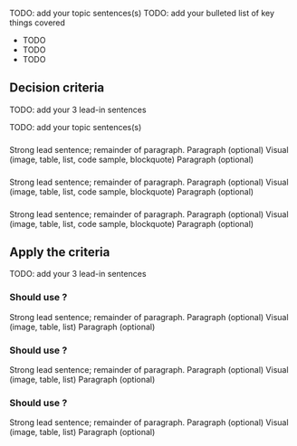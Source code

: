 <!-- 1. Topic sentence(s) --------------------------------------------------------------------------------

    Goal: state what's in this unit and how it aligns to the 'evaluate' learning objective

    Pattern:
        One paragraph of 2 sentences:
            Sentence 1: State that this unit addresses ("when to use it")
            Sentence 2: State that this unit targets this learning objective: "Evaluate whether <product> is appropriate to <general product use case>."
        Decision criteria as a bulleted list

    Heading: do not add an H1 or H2 title here, an auto-generated H1 will appear above this content

    Example: "Here, we'll discuss how you can decide whether Logic Apps is the right choice for a workflow. We'll list some criteria that indicate whether Logic Apps will meet your performance and functional goals.
        * Integration
        * Performance
        * Conditionals
        * Connectors"
-->
TODO: add your topic sentences(s)
TODO: add your bulleted list of key things covered
* TODO
* TODO
* TODO

<!-- 2. Decision criteria introduction --------------------------------------------------------------------------------

    Goal: Lead-in to the criteria discussion

    Pattern:
        1 paragraph consisting of 3 sentences
            Sentence 1: summarizing the criteria from a positive view ("when to use")
            Sentence 2: describing the negative ("when not to use") at a high level
            Sentence 3: transition/lead-in to the detailed discussion

    Heading: H2 of "Decision criteria"

    Example:
        "Decision criteria"
         "Logic Apps helps you coordinate the flow of data through disparate systems. The cases where Logic Apps might not be the best option typically involve real-time requirements, complex business rules, or use of non-standard services. Here's some discussion of each of these factors."
-->
## Decision criteria
TODO: add your 3 lead-in sentences

<!-- 3a. Decision criteria (for simple criteria) ----------------------------------------------------

    Note:
        Choose either 3a or 3b for your content; do not do both
        This pattern is for simple criteria where the analysis is brief and does not require a visual element

    Goal: Describe in detail each criterion that helps the "when to use it" decision

    Heading: do not add an H2 or H3 here, this content will be the 'body' for the "Decision criteria" header above

    Pattern:
        No header.
        Place both the criteria and analysis into a table.

    Example:
        | | |
        | --- | --- |
        | **Criteria** | **Analysis**|
        | **Integration** | The key question to ask when you're considering Logic Apps is "do I need to integrate services?".... |
        | **Performance** | The next consideration is performance. The Logic Apps execution engine scales your apps automatically.... |
        | **Conditionals** | Logic Apps provides control constructs like Boolean expressions, switch statements, and loops.... |
        | **Connectors** | The last consideration is whether there are pre-built connectors for all the services you need to access. |
        |   |   |
-->
TODO: add your topic sentences(s)

<!-- 3b. Decision criteria (for complex criteria) ----------------------------------------------------------

    Note:
        Choose either 3a or 3b for your content; do not do both
        This pattern is for complex criteria where the analysis of each criterion needs both and a visual element

    Goal: Describe in detail each criterion that helps the "when to use it" decision

    Pattern:
        For each criterion, repeat this pattern:
            1. H3 of the criterion
            2. 1-3 paragraphs of discussion/analysis
            3. Visual like an image, table, list, code sample, or blockquote
            
    Example:
        H3: "Integration"
        Prose: The key question to ask when you're considering Logic Apps is _"do I need to integrate services?"_ Logic Apps work well when you need to get multiple applications and systems to work together. That's what they were designed to do. If you're building an app with no external connections, Logic Apps is probably not the best option."
        Visual: <image preferred>
-->
### <criterion>
Strong lead sentence; remainder of paragraph.
Paragraph (optional)
Visual (image, table, list, code sample, blockquote)
Paragraph (optional)

### <criterion>
Strong lead sentence; remainder of paragraph.
Paragraph (optional)
Visual (image, table, list, code sample, blockquote)
Paragraph (optional)

### <criterion>
Strong lead sentence; remainder of paragraph.
Paragraph (optional)
Visual (image, table, list, code sample, blockquote)
Paragraph (optional)

<!-- 2. Apply-the-criteria introduction --------------------------------------------------------------------------------

    Goal: Lead-in to the example applications of the criteria

    Pattern:
        1 paragraph consisting of 3 sentences
            Sentence 1: summarizing the criteria from a positive view ("when to use")
            Sentence 2: Acknowledge that there are cases for which <product> won't work and/or there are edge cases that are difficult to decide.
            Sentence 3: transition/lead-in to the detailed discussion

    Heading: H2 of "Apply the criteria"

    Example:
        "Apply the criteria"
         "Logic Apps works best when you're integrating multiple services with some added control logic. The decision is often a judgment call though. Let's think about how to apply these criteria to our example processes."
-->
## Apply the criteria
TODO: add your 3 lead-in sentences

<!-- 4. Apply the criteria examples -----------------------------------------------------------------------------

    Goal: Apply the criteria to the 2-3 customer tasks in the scenario described in your introduction unit

    Pattern:
        For each customer task, repeat this pattern:
            1. H3 of "Should <scenario subtask> use <product>?"
            2. 1-3 paragraphs of discussion/analysis (first sentence should answer yes/no about whether the product is suitable)
            3. Visual like an image, table, list, code sample, or blockquote

    Example:
        H3: "Should the video-archive utility use Logic Apps?"
        Prose: "The video archive task is a good fit for Logic Apps even though it doesn't integrate multiple systems. Logic Apps has a built-in timer trigger and an Azure blob connector that are perfect to implement this process...."
        Visual: <image preferred>
-->

### Should <scenario subtask> use <product>?
Strong lead sentence; remainder of paragraph.
Paragraph (optional)
Visual (image, table, list)
Paragraph (optional)

### Should <scenario subtask> use <product>?
Strong lead sentence; remainder of paragraph.
Paragraph (optional)
Visual (image, table, list)
Paragraph (optional)

### Should <scenario subtask> use <product>?
Strong lead sentence; remainder of paragraph.
Paragraph (optional)
Visual (image, table, list)
Paragraph (optional)

<!-- 5. Guidance summary (optional) ------------------------------------------------

    Goal: Job-aid for future use to help customers evaluate their own tasks against the criteria

    Pattern:
        1. Lead-in sentence acknowledging that this is a summary/repeat of previous material.
        2. Visual like a flowchart (as an image) or rubric (as a table)

    Example:
        "The following flowchart summarizes the key questions to ask when you're considering using Logic Apps."
        <flowchart image>
-->

<!-- - - - - - - - - - - - - - - - - - - - - - - - - - - - - - - - - - - - - - - - -->

<!-- Do not add a unit summary or references/links -->